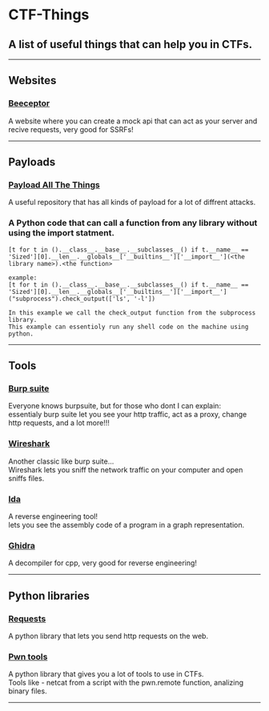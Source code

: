 # CTF-Things



## A list of useful things that can help you in CTFs.
---------------------------------------
## Websites

### [Beeceptor](https://beeceptor.com/)

A website where you can create a mock api that can act as your server and recive requests, very good for SSRFs!

-----------------------
## Payloads

### [Payload All The Things](https://github.com/swisskyrepo/PayloadsAllTheThings)
A useful repository that has all kinds of payload for a lot of diffrent attacks.

### A Python code that can call a function from any library without using the import statment.
```
[t for t in ().__class__.__base__.__subclasses__() if t.__name__ == 'Sized'][0].__len__.__globals__['__builtins__']['__import__'](<the library name>).<the function>

example:
[t for t in ().__class__.__base__.__subclasses__() if t.__name__ == 'Sized'][0].__len__.__globals__['__builtins__']['__import__']("subprocess").check_output(['ls', '-l'])

In this example we call the check_output function from the subprocess library.
This example can essentioly run any shell code on the machine using python.
```

-----------------------------
## Tools

### [Burp suite](https://portswigger.net/burp/communitydownload)
Everyone knows burpsuite, but for those who dont I can explain:  
essentialy burp suite let you see your http traffic, act as a proxy, change http requests, and a lot more!!!



### [Wireshark](https://www.wireshark.org/)
Another classic like burp suite...  
Wireshark lets you sniff the network traffic on your computer and open sniffs files.


### [Ida](https://hex-rays.com/ida-free/)
A reverse engineering tool!  
lets you see the assembly code of a program in a graph representation.

### [Ghidra](https://github.com/NationalSecurityAgency/ghidra)
A decompiler for cpp, very good for reverse engineering!

-----------------------------
## Python libraries

### [Requests](https://pypi.org/project/requests/)
A python library that lets you send http requests on the web.

### [Pwn tools](https://docs.pwntools.com/en/stable/)
A python library that gives you a lot of tools to use in CTFs.  
Tools like - netcat from a script with the pwn.remote function, analizing binary files.

******************
